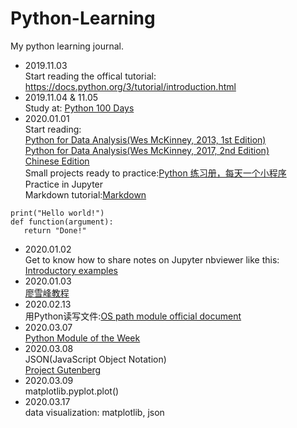 # Python-Learning
My python learning journal.

- 2019.11.03  
Start reading the offical tutorial: https://docs.python.org/3/tutorial/introduction.html
- 2019.11.04 & 11.05  
Study at: [Python 100 Days](https://github.com/jackfrued/Python-100-Days)
- 2020.01.01  
Start reading:   
[Python for Data Analysis(Wes McKinney, 2013, 1st Edition)](https://github.com/wesm/pydata-book/tree/1st-edition)  
[Python for Data Analysis(Wes McKinney, 2017, 2nd Edition)](https://github.com/wesm/pydata-book/tree/2nd-edition)  
[Chinese Edition](https://github.com/BrambleXu/pydata-notebook)  
Small projects ready to practice:[Python 练习册，每天一个小程序](https://github.com/Yixiaohan/show-me-the-code)  
Practice in Jupyter  
Markdown tutorial:[Markdown](http://xianbai.me/learn-md/index.html)  
<!--
Here is a test for write codes in markdown as below:
-->

```
print("Hello world!")
def function(argument):
   return "Done!"
```
- 2020.01.02  
Get to know how to share notes on Jupyter nbviewer like this:  
[Introductory examples](https://nbviewer.jupyter.org/github/pydata/pydata-book/blob/1st-edition/ch02.ipynb)
- 2020.01.03  
[廖雪峰教程](https://www.liaoxuefeng.com/wiki/1016959663602400)
- 2020.02.13  
用Python读写文件:[OS path module official document](http://docs.python.org/3/library/os.path.html)
- 2020.03.07  
[Python Module of the Week](https://pymotw.com/3/)
- 2020.03.08  
JSON(JavaScript Object Notation)  
[Project Gutenberg](http://www.gutenberg.org/)  
- 2020.03.09  
matplotlib.pyplot.plot()  
- 2020.03.17  
data visualization: matplotlib, json
